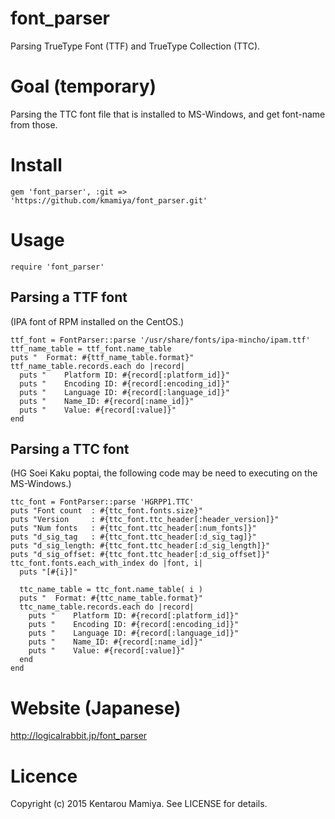 # font_parser
Parsing TrueType Font (TTF) and TrueType Collection (TTC).

# Goal (temporary)
Parsing the TTC font file that is installed to MS-Windows, and get font-name from those.

# Install

    gem 'font_parser', :git => 'https://github.com/kmamiya/font_parser.git'

# Usage

    require 'font_parser'
    
## Parsing a TTF font
(IPA font of RPM installed on the CentOS.)

    ttf_font = FontParser::parse '/usr/share/fonts/ipa-mincho/ipam.ttf'
    ttf_name_table = ttf_font.name_table
    puts "  Format: #{ttf_name_table.format}"
    ttf_name_table.records.each do |record|
      puts "    Platform ID: #{record[:platform_id]}"
      puts "    Encoding ID: #{record[:encoding_id]}"
      puts "    Language ID: #{record[:language_id]}"
      puts "    Name_ID: #{record[:name_id]}"
      puts "    Value: #{record[:value]}"
    end
    
## Parsing a TTC font
(HG Soei Kaku poptai, the following code may be need to executing on the MS-Windows.)

    ttc_font = FontParser::parse 'HGRPP1.TTC'
    puts "Font count  : #{ttc_font.fonts.size}"
    puts "Version     : #{ttc_font.ttc_header[:header_version]}"
    puts "Num fonts   : #{ttc_font.ttc_header[:num_fonts]}"
    puts "d_sig_tag   : #{ttc_font.ttc_header[:d_sig_tag]}"
    puts "d_sig_length: #{ttc_font.ttc_header[:d_sig_length]}"
    puts "d_sig_offset: #{ttc_font.ttc_header[:d_sig_offset]}"
    ttc_font.fonts.each_with_index do |font, i|
      puts "[#{i}]"
    
      ttc_name_table = ttc_font.name_table( i )
      puts "  Format: #{ttc_name_table.format}"
      ttc_name_table.records.each do |record|
        puts "    Platform ID: #{record[:platform_id]}"
        puts "    Encoding ID: #{record[:encoding_id]}"
        puts "    Language ID: #{record[:language_id]}"
        puts "    Name_ID: #{record[:name_id]}"
        puts "    Value: #{record[:value]}"
      end
    end

# Website (Japanese)

http://logicalrabbit.jp/font_parser

# Licence
Copyright (c) 2015 Kentarou Mamiya. See LICENSE for details.
